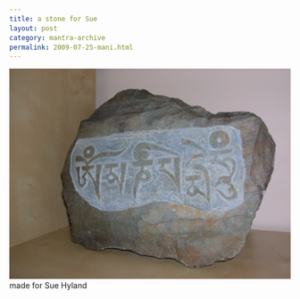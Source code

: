 ```yaml
---
title: a stone for Sue
layout: post
category: mantra-archive
permalink: 2009-07-25-mani.html
---
```



![mani 8](/assets/images/mani/mani8.jpg)  
made for Sue Hyland
